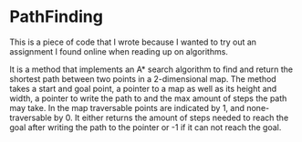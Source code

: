 # PathFinding

This is a piece of code that I wrote because I wanted to try out an assignment I found 
online when reading up on algorithms.
 
It is a method that implements an A* search algorithm to find and return the shortest 
path between two points in a 2-dimensional map.
The method takes a start and goal point, a pointer to a map as well as its height and width, 
a pointer to write the path to and the max amount of steps the path may take.
In the map traversable points are indicated by 1, and none-traversable by 0.
It either returns the amount of steps needed to reach the goal after writing the path to 
the pointer or -1 if it can not reach the goal.
